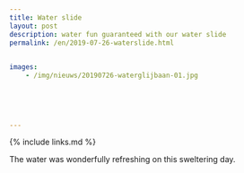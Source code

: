 ```yaml
---
title: Water slide
layout: post
description: water fun guaranteed with our water slide
permalink: /en/2019-07-26-waterslide.html

    
images: 
    - /img/nieuws/20190726-waterglijbaan-01.jpg
  

    
    
    
---
```


{% include links.md %}

The water was wonderfully refreshing on this sweltering day.
